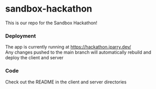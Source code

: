 # sandbox-hackathon

This is our repo for the Sandbox Hackathon!

### Deployment

The app is currently running at https://hackathon.jparry.dev/  
Any changes pushed to the main branch will automatically rebuild and deploy the client and server  

### Code
Check out the README in the client and server directories

